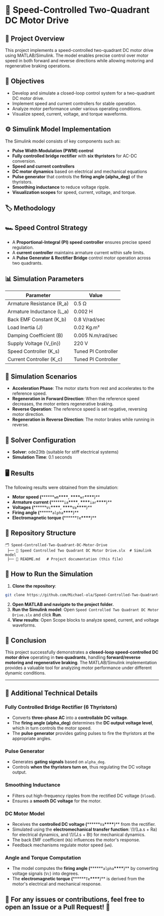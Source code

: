 # 🚀 Speed-Controlled Two-Quadrant DC Motor Drive

## 📌 Project Overview

This project implements a speed-controlled two-quadrant DC motor drive using MATLAB/Simulink. The model enables precise control over motor speed in both forward and reverse directions while allowing motoring and regenerative braking operations.

## 🎯 Objectives

- Develop and simulate a closed-loop control system for a two-quadrant DC motor drive.
- Implement speed and current controllers for stable operation.
- Analyze motor performance under various operating conditions.
- Visualize speed, current, voltage, and torque waveforms.

## ⚙️ Simulink Model Implementation

The Simulink model consists of key components such as:

- **Pulse Width Modulation (PWM) control**
- **Fully controlled bridge rectifier** with **six thyristors** for AC-DC conversion.
- **Speed and current controllers**
- **DC motor dynamics** based on electrical and mechanical equations
- **Pulse generator** that controls the **firing angle (alpha_deg)** of the thyristors.
- **Smoothing inductance** to reduce voltage ripple.
- **Visualization scopes** for speed, current, voltage, and torque.

## 🏷️ Methodology

## 🏎️ Speed Control Strategy

- A **Proportional-Integral (PI) speed controller** ensures precise speed regulation.
- A **current controller** maintains armature current within safe limits.
- A **Pulse Generator & Rectifier Bridge** control motor operation across two quadrants.

## 📊 Simulation Parameters

| Parameter                   | Value               |
| --------------------------- | ------------------- |
| Armature Resistance \(R_a\) | 0.5 Ω               |
| Armature Inductance \(L_a\) | 0.002 H             |
| Back EMF Constant \(K_b\)   | 0.8 V/rad/sec       |
| Load Inertia \(J\)          | 0.02 Kg.m²          |
| Damping Coefficient \(B\)   | 0.005 N.m/rad/sec   |
| Supply Voltage \(V\_{in}\)  | 220 V               |
| Speed Controller \(K_s\)    | Tuned PI Controller |
| Current Controller \(K_c\)  | Tuned PI Controller |

## 🏁 Simulation Scenarios

- **Acceleration Phase**: The motor starts from rest and accelerates to the reference speed.
- **Regeneration in Forward Direction**: When the reference speed decreases, the motor enters regenerative braking.
- **Reverse Operation**: The reference speed is set negative, reversing motor direction.
- **Regeneration in Reverse Direction**: The motor brakes while running in reverse.

## 🔄 Solver Configuration

- **Solver**: ode23tb (suitable for stiff electrical systems)
- **Simulation Time**: 0.1 seconds

## 🖥️ Results

The following results were obtained from the simulation:

- **Motor speed (**\*\*****`wm`**\*\*\*\***, **\*\*\*\***`wr`**\*\*\*\***)\*\*
- **Armature current (**\*\*****`ia`**\*\*\*\***, **\*\*\*\***`iar`**\*\*\*\***)\*\*
- **Voltages (**\*\*****`Vc`**\*\*\*\***, **\*\*\*\***`Va`**\*\*\*\***)\*\*
- **Firing angle (**\*\*****`alpha`**\*\*\*\***)\*\*
- **Electromagnetic torque (**\*\*****`Te`**\*\*\*\***)\*\*

## 📂 Repository Structure

```
🗂 Speed-Controlled-Two-Quadrant-DC-Motor-Drive
 ├── 🔬 Speed Controlled Two Quadrant DC Motor Drive.slx  # Simulink model
 ├── 📝 README.md   # Project documentation (this file)
```

## 🚀 How to Run the Simulation

1. **Clone the repository**:

```bash
git clone https://github.com/Michael-ola/Speed-Controlled-Two-Quadrant-DC-Motor-Drive.git
```

2. **Open MATLAB and navigate to the project folder.**
3. **Run the Simulink model**: Open `Speed Controlled Two Quadrant DC Motor Drive.slx` and click **Run**.
4. **View results**: Open Scope blocks to analyze speed, current, and voltage waveforms.

## 📌 Conclusion

This project successfully demonstrates a **closed-loop speed-controlled DC motor drive** operating in **two quadrants**, handling **forward/reverse motoring and regenerative braking**. The MATLAB/Simulink implementation provides a valuable tool for analyzing motor performance under different dynamic conditions.

---

## 🔧 Additional Technical Details

### **Fully Controlled Bridge Rectifier (6 Thyristors)**

- Converts **three-phase AC** into a **controllable DC voltage**.
- The **firing angle (alpha_deg)** determines the **DC output voltage level**, which in turn controls the motor speed.
- The **pulse generator** provides gating pulses to fire the thyristors at the appropriate angles.

### **Pulse Generator**

- Generates **gating signals** based on `alpha_deg`.
- Controls **when the thyristors turn on**, thus regulating the DC voltage output.

### **Smoothing Inductance**

- Filters out high-frequency ripples from the rectified DC voltage (`Vload`).
- Ensures a **smooth DC voltage** for the motor.

### **DC Motor Model**

- Receives the **controlled DC voltage (**\*\*****`Va`**\*\*\*\***)\*\* from the rectifier.
- Simulated using the **electromechanical transfer function**:
  \1/(La.s + Ra) for electrical dynamics, and
  \1/(J.s + Bt) for mechanical dynamics.
- The back EMF coefficient (`Kb`) influences the motor's response.
- Feedback mechanisms regulate motor speed (`wm`).

### **Angle and Torque Computation**

- The model computes the **firing angle (**\*\*****`alpha`**\*\*\*\***)\*\* by converting voltage signals (`Vc`) into degrees.
- The **electromagnetic torque (**\*\*****`Te`**\*\*\*\***)\*\* is derived from the motor's electrical and mechanical response.

## 📌 For any issues or contributions, feel free to open an **Issue** or a **Pull Request!** 🚀
